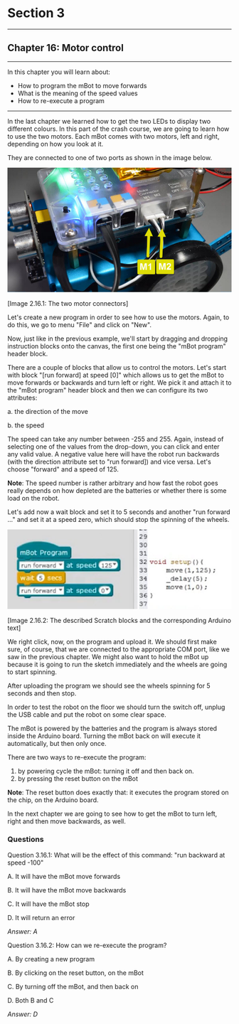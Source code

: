 # Section 3

---

## Chapter 16: Motor control

---

In this chapter you will learn about:

* How to program the mBot to move forwards
* What is the meaning of the speed values
* How to re-execute a program

---

In the last chapter we learned how to get the two LEDs to display two different colours. In this part of the crash course, we are going to learn how to use the two motors. Each mBot comes with two motors, left and right, depending on how you look at it.

They are connected to one of two ports as shown in the image below.

![](/assets/Img.3.16.1.jpg)

\[Image 2.16.1: The two motor connectors\]

Let's create a new program in order to see how to use the motors. Again, to do this, we go to menu "File" and click on "New".

Now, just like in the previous example, we'll start by dragging and dropping instruction blocks onto the canvas, the first one being the "mBot program" header block.

There are a couple of blocks that allow us to control the motors. Let's start with block "\[run forward\] at speed \[0\]" which allows us to get the mBot to move forwards or backwards and turn left or right. We pick it and attach it to the "mBot program" header block and then we can configure its two attributes:

a. the direction of the move

b. the speed

The speed can take any number between -255 and 255. Again, instead of selecting one of the values from the drop-down, you can click and enter any valid value. A negative value here will have the robot run backwards \(with the direction attribute set to "run forward\]\) and vice versa. Let's choose "forward" and a speed of 125.

**Note**: The speed number is rather arbitrary and how fast the robot goes really depends on how depleted are the batteries or whether there is some load on the robot.

Let's add now a wait block and set it to 5 seconds and another "run forward ..." and set it at a speed zero, which should stop the spinning of the wheels.

![](/assets/Img.3.16.2.jpg)

\[Image 2.16.2: The described Scratch blocks and the corresponding Arduino text\]

We right click, now, on the program and upload it. We should first make sure, of course, that we are connected to the appropriate COM port, like we saw in the previous chapter. We might also want to hold the mBot up because it is going to run the sketch immediately and the wheels are going to start spinning.

After uploading the program we should see the wheels spinning for 5 seconds and then stop.

In order to test the robot on the floor we should turn the switch off, unplug the USB cable and put the robot on some clear space.

The mBot is powered by the batteries and the program is always stored inside the Arduino board. Turning the mBot back on will execute it automatically, but then only once.

There are two ways to re-execute the program:

1. by powering cycle the mBot: turning it off and then back on.
2. by pressing the reset button on the mBot

**Note**: The reset button does exactly that: it executes the program stored on the chip, on the Arduino board.

In the next chapter we are going to see how to get the mBot to turn left, right and then move backwards, as well.

### Questions

Question 3.16.1: What will be the effect of this command: "run backward at speed -100"

A. It will have the mBot move forwards

B. It will have the mBot move backwards

C. It will have the mBot stop

D. It will return an error

_Answer: A_

Question 3.16.2: How can we re-execute the program?

A. By creating a new program

B. By clicking on the reset button, on the mBot

C. By turning off the mBot, and then back on

D. Both B and C

_Answer: D_


